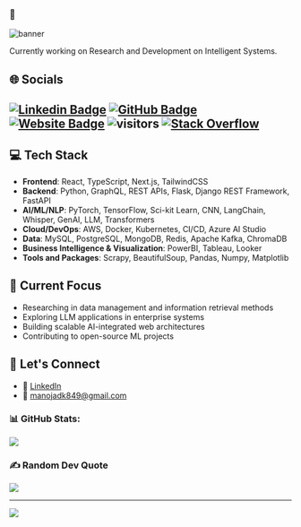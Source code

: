 ###  👋


![banner](https://manojadhikary.com.np/resource/intro-1.png)


Currently working on Research and Development on Intelligent Systems.

## 🌐 Socials
[![Linkedin Badge](https://img.shields.io/badge/-manojadhikari-blue?style=flat-square&logo=Linkedin&logoColor=white&link=https://www.linkedin.com/in/manoj-adk/)](https://www.linkedin.com/in/manoj-adk/)
[![GitHub Badge](https://img.shields.io/badge/-@jonamadk-%23181717?style=flat-square&logo=github)](https://github.com/jonamadk)
[![Website Badge](https://img.shields.io/website?color=0ab9e6&style=flat-square&up_message=manojadhikary.com.np&url=http%3A%2F%2Fadarshaacharya.com.np%2F)](http://manojadhikary.com.np)
![visitors](https://visitor-badge.laobi.icu/badge?page_id=jonamadk.jonamadk&title=Profile%20views) 
[![Stack Overflow](https://img.shields.io/badge/-Stackoverflow-FE7A16?logo=stack-overflow&logoColor=white)](https://stackoverflow.com/users/manoj-adhikari) 
---

## 💻 Tech Stack

- **Frontend**: React, TypeScript, Next.js, TailwindCSS
- **Backend**: Python, GraphQL, REST APIs, Flask, Django REST Framework, FastAPI
- **AI/ML/NLP**: PyTorch, TensorFlow, Sci-kit Learn, CNN, LangChain, Whisper, GenAI, LLM, Transformers
- **Cloud/DevOps**: AWS, Docker, Kubernetes, CI/CD, Azure AI Studio
- **Data**: MySQL, PostgreSQL, MongoDB, Redis, Apache Kafka, ChromaDB
- **Business Intelligence & Visualization**: PowerBI, Tableau, Looker
- **Tools and Packages**: Scrapy, BeautifulSoup, Pandas, Numpy, Matplotlib 

## 🌱 Current Focus

- Researching in data management and information retrieval methods
- Exploring LLM applications in enterprise systems
- Building scalable AI-integrated web architectures
- Contributing to open-source ML projects


## 🤝 Let's Connect

- 💼 [LinkedIn](https://linkedin.com/in/manoj-adk)
- 📧 [manojadk849@gmail.com](mailto:manojadk849@gmail.com)


### 📊 GitHub Stats:
![](https://github-readme-stats.vercel.app/api?username=jonamadk&theme=dark&hide_border=false&include_all_commits=false&count_private=false)<br/>

### ✍️ Random Dev Quote
![](https://quotes-github-readme.vercel.app/api?type=horizontal&theme=radical)

---
[![](https://visitcount.itsvg.in/api?id=jonamadk&icon=0&color=0)](https://visitcount.itsvg.in)

<!-- Proudly created with GPRM ( https://gprm.itsvg.in ) -->
